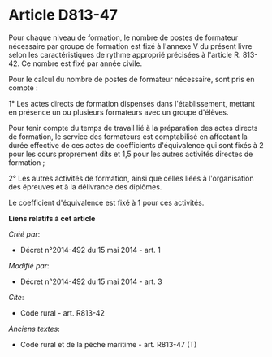 # Article D813-47

Pour chaque niveau de formation, le nombre de postes de formateur nécessaire par groupe de formation est fixé à l'annexe V du
présent livre selon les caractéristiques de rythme approprié précisées à l'article R. 813-42. Ce nombre est fixé par année
civile. 

Pour le calcul du nombre de postes de formateur nécessaire, sont pris en compte : 

1° Les actes directs de formation dispensés dans l'établissement, mettant en présence un ou plusieurs formateurs avec un
groupe d'élèves. 

Pour tenir compte du temps de travail lié à la préparation des actes directs de formation, le service des formateurs est
comptabilisé en affectant la durée effective de ces actes de coefficients d'équivalence qui sont fixés à 2 pour les cours
proprement dits et 1,5 pour les autres activités directes de formation ; 

2° Les autres activités de formation, ainsi que celles liées à l'organisation des épreuves et à la délivrance des diplômes. 

Le coefficient d'équivalence est fixé à 1 pour ces activités.

**Liens relatifs à cet article**

_Créé par_:

  - Décret n°2014-492 du 15 mai 2014 - art. 1

_Modifié par_:

  - Décret n°2014-492 du 15 mai 2014 - art. 3

_Cite_:

  - Code rural - art. R813-42

_Anciens textes_:

  - Code rural et de la pêche maritime - art. R813-47 (T)
